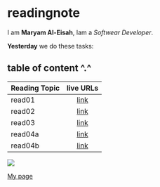 # readingnote



I am **Maryam Al-Eisah**, Iam a *Softwear Developer*.

**Yesterday** we do these tasks:



## table of content ^.^
| Reading Topic       | live URLs     |
| :------------- | :----------: |
|  read01 |[link](read01)   |
| read02   | [link](read02) |
| read03   | [link](read03) |
| read04a   | [link](read04a) |
|read04b|[link](read04b)|

![](https://fscomps.fotosearch.com/compc/CSP/CSP320/photos-software-developer-programming-stock-image__k49565133.jpg)

[My page](https://github.com/MaryamAlEisah/readingnote)